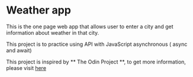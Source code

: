 # Weather app

This is the one page web app that allows user to enter a city and get information about weather in that city.

This project is to practice using API with JavaScript asynchronous ( async and await)

This project is inspired by ** The Odin Project **, to get more information, please visit [here](https://www.theodinproject.com/courses/javascript/lessons/weather-app)
